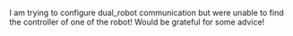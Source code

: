 I am trying to configure dual_robot communication but were unable to find the controller of one of the robot! Would be grateful for some advice!
